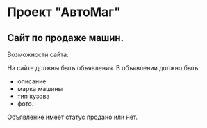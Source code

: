 # Проект "АвтоМаг"

## Сайт по продаже машин.

Возможности сайта:

На сайте должны быть объявления.
В объявлении должно быть:
- описание
- марка машины
- тип кузова
- фото.

Объявление имеет статус продано или нет.